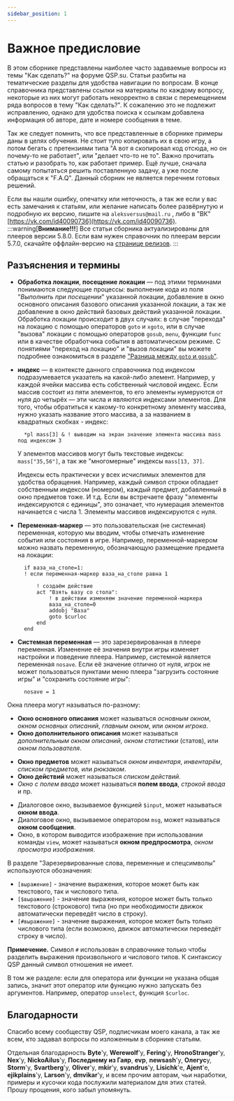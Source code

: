 ```yaml
---
sidebar_position: 1
---
```

# Важное предисловие
<!-- [:vazhnoje_predislovije] -->

В этом сборнике представлены наиболее часто задаваемые вопросы из темы "Как сделать?" на форуме QSP.su. Статьи разбиты на тематические разделы для удобства навигации по вопросам. В конце справочника представлены ссылки на материалы по каждому вопросу, некоторые из них могут работать некорректно в связи с перемещением ряда вопросов в тему "Как сделать?". К сожалению это не подлежит исправлению, однако для удобства поиска к ссылкам добавлена информация об авторе, дате и номере сообщения в теме.

Так же следует помнить, что все представленные в сборнике примеры даны в целях обучения. Не стоит тупо копировать их в свою игру, а потом бегать с претензиями типа "А вот я скопировал код отсюда, но он почему-то не работает", или "делает что-то не то". Важно прочитать статью и разобрать то, как работает пример. Ещё лучше, сначала самому попытаться решить поставленную задачу, а уже после обращаться к "F.A.Q". Данный сборник не является перечнем готовых решений.

Если вы нашли ошибку, опечатку или неточность, а так же если у вас есть замечания к статьям, или желание написать более развёрнутую и подробную их версию, пишите на `aleksversus@mail.ru` , либо в "ВК" [https://vk.com/id40090736](https://vk.com/id40090736).
:::warning[**Внимание!!!**]
 Все статьи сборника актуализированы для плееров версии 5.8.0. Если вам нужен справочник по плеерам версии 5.7.0, скачайте оффлайн-версию на [странице релизов](https://github.com/AleksVersus/howdo_faq/releases).
 :::

<!-- Пока что подкостылил, но в будущем, нужно поправить везде: Заголовки должны быть отбиты пустыми строками. -->

## Разъяснения и термины

- **Обработка локации**, **посещение локации** — под этими терминами понимаются следующие процессы: выполнение кода из поля "*Выполнить при посещении*" указанной локации, добавление в окно основного описания базового описания указанной локации, а так же добавление в окно действий базовых действий указанной локации. Обработка локации происходит в двух случаях: в случае "перехода" на локацию с помощью операторов `goto` и `xgoto`, или в случае "вызова" локации с помощью операторов `gosub`, `menu`, функции `func` или в качестве обработчика события в автоматическом режиме. С понятиями "переход на локацию" и "вызов локации" вы можете подробнее ознакомиться в разделе ["Разница между `goto` и `gosub`"](#faq_01_08).
- **индекс** — в контексте данного справочника под индексом подразумевается указатель на какой-либо элемент. Например, у каждой ячейки массива есть собственный числовой индекс. Если массив состоит из пяти элементов, то его элементы нумеруются от нуля до четырёх — эти числа и являются индексами элементов. Для того, чтобы обратиться к какому-то конкретному элементу массива, нужно указать название этого массива, а за названием в квадратных скобках - индекс:
  ```qsp
	*pl mass[3] & ! выводим на экран значение элемента массива mass под индексом 3
	 ```
   У элементов массивов могут быть текстовые индексы: `mass["35,56"]`, а так же "многомерные" индексы `mass[13, 37]`.
   
   Индексы есть практически у всех исчислимых элементов для удобства обращения. Например, каждый символ строки обладает собственным индексом (номером), каждый предмет, добавленный в окно предметов тоже. И т.д. Если вы встречаете фразу "элементы индексируются с единицы", это означает, что нумерация элементов начинается с числа 1. Элементы массивов индексируются с нуля.

- **Переменная-маркер** — это пользовательская (не системная) переменная, которую мы вводим, чтобы отмечать изменение события или состояния в игре. Например, переменной-маркером можно назвать переменную, обозначающую размещение предмета на локации:
  ```qsp
	if ваза_на_столе=1:
	! если переменная-маркер ваза_на_столе равна 1
	
		! создаём действие
		act "Взять вазу со стола":
			! в действии изменяем значение переменной-маркера
			ваза_на_столе=0
			addobj "Ваза"
			goto $curloc
		end
	end
	```
- **Системная переменная** — это зарезервированная в плеере переменная. Изменение её значения внутри игры изменяет настройки и поведение плеера. Например, системной является переменная `nosave`. Если её значение отлично от нуля, игрок не может пользоваться пунктами меню плеера "загрузить состояние игры" и "сохранить состояние игры":
  ```qsp
	nosave = 1
	```

Окна плеера могут называться по-разному:
* **Окно основного описания** может называться *основным окном*, *окном основных описаний*, *главным окном*, или *окном игрока*.
* **Окно дополнительного описания** может называться *дополнительным окном описаний*, *окном статистики* (статов), или *окном пользователя*.
- **Окно предметов** может называться *окном инвентаря*, *инвентарём*, *списком предметов,* или *рюкзаком*.
- **Окно действий** может называться *списком действий*.
- *Окно с полем ввода* может называться **полем ввода**, *строкой ввода* и пр.
* Диалоговое окно, вызываемое функцией `$input`, может называться **окном ввода**.
* Диалоговое окно, вызываемое оператором `msg`, может называться **окном сообщения**.
* Окно, в котором выводится изображение при использовании команды `view`, может называться **окном предпросмотра**, *окном просмотра изображения*.

В разделе "Зарезервированные слова, переменные и спецсимволы" используются обозначения:	
* `[выражение]` - значение выражения, которое может быть как текстового, так и числового типа.
* `[$выражение]` - значение выражения, которое может быть только текстового (строкового) типа (но при необходимости движок автоматически переведёт число в строку).
* `[#выражение]` - значение выражения, которое может быть только числового типа (если возможно, движок автоматически переведёт строку в число).

**Примечение.** Символ `#` использован в справочнике только чтобы разделить выражения произвольного и числового типов. К синтаксису QSP данный символ отношения не имеет.

В том же разделе: если для оператора или функции не указана общая запись, значит этот оператор или функцию нужно запускать без аргументов. Например, оператор `unselect`, функция `$curloc`.

## Благодарности

Спасибо всему сообществу QSP, подписчикам моего канала, а так же всем, кто задавал вопросы по изложенным в сборнике статьям.

Отдельная благодарность **Byte**'у, **Werewolf**'у, **Fering**'у, **HronoStranger**'у, **Nex**'у, **NickoAilus**'у, **Последнему из Гаяр**, **evp**, **newsash**'у, **Олегус**у, **Storm**'у, **Svartberg**'у, **Oliver**'у, **mkir**'у, **svandrus**'у, **Lisichk**'е, **Ajent**'е, **ejikplains**'у, **Larson**'у, **dmvikar**'у, и всем прочим авторам, чьи наработки, примеры и кусочки кода послужили материалом для этих статей. Прошу прощения, кого забыл упомянуть.

